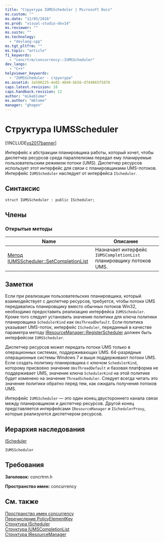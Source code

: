 ```yaml
---
title: "Структура IUMSScheduler | Microsoft Docs"
ms.custom: ""
ms.date: "12/05/2016"
ms.prod: "visual-studio-dev14"
ms.reviewer: ""
ms.suite: ""
ms.technology: 
  - "devlang-cpp"
ms.tgt_pltfrm: ""
ms.topic: "article"
f1_keywords: 
  - "concrtrm/concurrency::IUMSScheduler"
dev_langs: 
  - "C++"
helpviewer_keywords: 
  - "IUMSScheduler - структура"
ms.assetid: 3a500225-4e02-4849-bb56-d744865f5870
caps.latest.revision: 18
caps.handback.revision: 12
author: "mikeblome"
ms.author: "mblome"
manager: "ghogen"
---
```

# Структура IUMSScheduler
[!INCLUDE[vs2017banner](../../../assembler/inline/includes/vs2017banner.md)]

Интерфейс к абстракции планировщика работы, который хочет, чтобы диспетчер ресурсов среда параллелизма передал ему планируемые пользовательским режимом потоки \(UMS\).  Диспетчер ресурсов использует этот интерфейс для связи с планировщиками UMS\-потоков.  Интерфейс `IUMSScheduler` наследует от интерфейса `IScheduler`.  
  
## Синтаксис  
  
```  
struct IUMSScheduler : public IScheduler;  
```  
  
## Члены  
  
### Открытые методы  
  
|Name|Описание|  
|----------|--------------|  
|[Метод IUMSScheduler::SetCompletionList](../Topic/IUMSScheduler::SetCompletionList%20Method.md)|Назначает интерфейс `IUMSCompletionList` планировщику потоков UMS.|  
  
## Заметки  
 Если при реализации пользовательских планировщика, который взаимодействует с диспетчер ресурсов, требуется, чтобы потоки UMS передавались планировщику вместо обычных потоков Win32, необходимо предоставить реализацию интерфейса `IUMSScheduler`.  Кроме того следует установить значение политики для ключа политики планировщика `SchedulerKind` как `UmsThreadDefault`.  Если политика указывает UMS\-поток, интерфейс `IScheduler`, переданный в качестве параметра методу [IResourceManager::RegisterScheduler](../Topic/IResourceManager::RegisterScheduler%20Method.md) должен быть интерфейсом `IUMSScheduler`.  
  
 Диспетчер ресурсов может передать потоки UMS только в операционных системах, поддерживающих UMS. 64\-разрядные операционные системы Windows 7 и выше поддерживают потоки UMS.  Если создать политику планировщика с ключом `SchedulerKind`, которому присвоено значение `UmsThreadDefault` и базовая платформа не поддерживает UMS, значение ключа `SchedulerKind` на этой политике будет изменено на значение `ThreadScheduler`.  Следует всегда читать это значение политики обратно перед тем, как ожидать получения потоков UMS.  
  
 Интерфейс `IUMSScheduler` — это один конец двустороннего канала связи между планировщиком и диспетчер ресурсов.  Другой конец представляется интерфейсами `IResourceManager` и `ISchedulerProxy`, которые реализуются диспетчером ресурсов.  
  
## Иерархия наследования  
 [IScheduler](../../../parallel/concrt/reference/ischeduler-structure.md)  
  
 `IUMSScheduler`  
  
## Требования  
 **Заголовок:** concrtrm.h  
  
 **Пространство имен:** concurrency  
  
## См. также  
 [Пространство имен concurrency](../../../parallel/concrt/reference/concurrency-namespace.md)   
 [Перечисление PolicyElementKey](../Topic/PolicyElementKey%20Enumeration.md)   
 [Структура IScheduler](../../../parallel/concrt/reference/ischeduler-structure.md)   
 [Структура IUMSCompletionList](../../../parallel/concrt/reference/iumscompletionlist-structure.md)   
 [Структура IResourceManager](../../../parallel/concrt/reference/iresourcemanager-structure.md)
